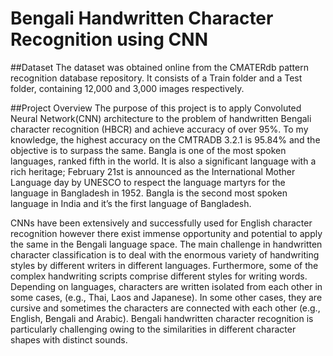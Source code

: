 # Bengali Handwritten Character Recognition using CNN 

##Dataset
The dataset was obtained online from the CMATERdb pattern recognition database repository. 
It consists of a Train folder and a Test folder, containing 12,000 and 3,000 images respectively.

##Project Overview
The purpose of this project is to apply Convoluted Neural Network(CNN) architecture to the problem of handwritten Bengali 
character recognition (HBCR) and achieve accuracy of over 95%. 
To my knowledge, the highest accuracy on the CMTRADB 3.2.1 is 95.84% and the objective is to surpass the same. 
Bangla is one of the most spoken languages, ranked fifth in the world. It is also a significant language with a rich heritage; 
February 21st is announced as the International Mother Language day by UNESCO to respect the language martyrs for the language 
in Bangladesh in 1952. Bangla is the second most spoken language in India and it’s the first language of Bangladesh. 

CNNs have been extensively and successfully used for English character recognition however there exist immense opportunity and 
potential to apply the same in the Bengali language space. 
The main challenge in handwritten character classification is to deal with the enormous variety of handwriting styles by 
different writers in different languages. Furthermore, some of the complex handwriting scripts comprise different styles for 
writing words. Depending on languages, characters are written isolated from each other in some cases, 
(e.g., Thai, Laos and Japanese). In some other cases, they are cursive and sometimes the characters are connected with each 
other (e.g., English, Bengali and Arabic). Bengali handwritten character recognition is particularly challenging owing to the 
similarities in different character shapes with distinct sounds. 
